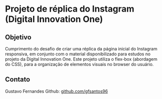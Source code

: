 # Projeto de réplica do Instagram (Digital Innovation One)

## Objetivo
Cumprimento do desafio de criar uma réplica da página inicial do Instagram responsiva, em conjunto com o material disponibilizado para estudos no projeto da Digital Innovation One.
Este projeto utiliza o flex-box (abordagem do CSS), para a organização de elementos visuais no browser do usuário.

## Contato
Gustavo Fernandes
Github: [github.com/gfsantos96](https://github.com/gfsantos96)
